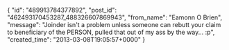  {
   "id": "489913784377892",
   "post_id": "462493170453287_488326607869943",
   "from_name": "Eamonn O Brien",
   "message": "Joinder isn't a problem unless someone can rebutt your claim to beneficiary of the PERSON, pulled that out of my ass by the way... :p",
   "created_time": "2013-03-08T19:05:57+0000"
 }
